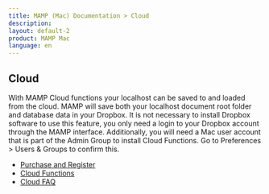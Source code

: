 ```yaml
---
title: MAMP (Mac) Documentation > Cloud 
description: 
layout: default-2
product: MAMP Mac
language: en
---
```


## Cloud

With MAMP Cloud functions your localhost can be saved to and loaded from the cloud. MAMP will save both your localhost document root folder and database data in your Dropbox. It is not necessary to install Dropbox software to use this feature, you only need a login to your Dropbox account through the MAMP interface. Additionally, you will need a Mac user account that is part of the Admin Group to install Cloud Functions. Go to Preferences > Users & Groups to confirm this.

- [Purchase and Register](PurchaseRegister/)
- [Cloud Functions](CloudFunctions/)
- [Cloud FAQ](../FAQ#cloud/)

